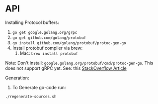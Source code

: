 # API

Installing Protocol buffers:

1. `go get google.golang.org/grpc`
2. `go get github.com/golang/protobuf`
2. `go install github.com/golang/protobuf/protoc-gen-go`
3. Install protobuf compiler via brew:
    1. Mac: `brew install protobuf`


Note:  Don't install: `google.golang.org/protobuf/cmd/protoc-gen-go`. This
does not support gRPC yet. See: this [StackOverflow Article](https://stackoverflow.com/questions/60578892/protoc-gen-go-grpc-program-not-found-or-is-not-executable)

Generation:

1. To Generate go-code run:

  `./regenerate-sources.sh`
